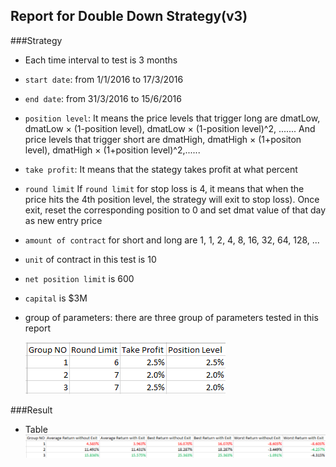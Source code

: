 ## Report for Double Down Strategy(v3)
###Strategy
- Each time interval to test is 3 months
- `start date`: from 1/1/2016 to 17/3/2016
- `end date`: from 31/3/2016 to 15/6/2016
- `position level`: It means the price levels that trigger long are dmatLow, dmatLow × (1-position level), dmatLow × (1-position level)^2, ....... And price levels that trigger short are dmatHigh, dmatHigh × (1+positon level), dmatHigh × (1+position level)^2,......
- `take profit`: It means that the stategy takes profit at what percent
- `round limit` If `round limit` for stop loss is 4, it means that when the price hits the 4th position level, the strategy will exit to stop loss). Once exit, reset the corresponding position to 0 and set dmat value of that day as new entry price
- `amount of contract` for short and long are 1, 1, 2, 4, 8, 16, 32, 64, 128, ...
- `unit` of contract in this test is 10
- `net position limit` is 600
- `capital` is $3M
- group of parameters: there are three group of parameters tested in this report

	![](./parameters.PNG)

###Result
- Table
	![](./return_table.PNG)